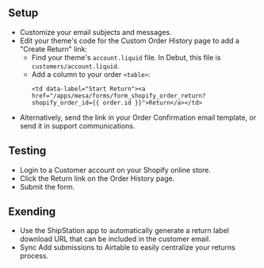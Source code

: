 ## Setup
* Customize your email subjects and messages.
* Edit your theme's code for the Custom Order History page to add a "Create Return" link:
  * Find your theme's `account.liquid` file. In Debut, this file is `customers/account.liquid`.
  * Add a column to your order `<table>`: 
    ```
    <td data-label="Start Return"><a href="/apps/mesa/forms/form_shopify_order_return?shopify_order_id={{ order.id }}">Return</a></td>
    ```
* Alternatively, send the link in your Order Confirmation email template, or send it in support communications.

## Testing
* Login to a Customer account on your Shopify online store.
* Click the Return link on the Order History page.
* Submit the form.

## Exending
* Use the ShipStation app to automatically generate a return label download URL that can be included in the customer email.
* Sync Add submissions to Airtable to easily centralize your returns process.
